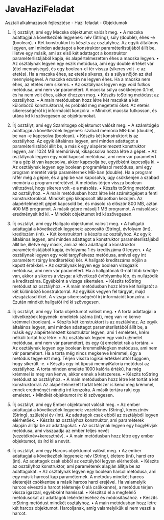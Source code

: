 # JavaHaziFeladat
Asztali alkalmazások fejlesztése - Házi feladat - Objektumok


1. Írj osztályt, ami egy Macska objektumot valósít meg.
  • A macska adattagjai a következőek legyenek: név (String), súly (double), éhes -e (boolean).
  • Két konstruktort is készíts az osztályhoz. Az egyik általános legyen, ami minden adattagot a konstruktor
  paraméterlistájából állít be, illetve egy másik, ami az első két adattagot a konstruktor
  paraméterlistájából kapja, és alapértelmezetten éhes a macska legyen.
  • Az osztálynak legyen egy eszik metódusa, ami egy double értéket vár (étel mennyisége), és egy
  boolean-el tér vissza (sikeres volt -e az etetés). Ha a macska éhes, az etetés sikeres, és a súlya nőjön az
  étel mennyiségével. A macska ezután ne legyen éhes. Ha a macska nem éhes, az etetés nem sikeres.
  • Az osztálynak legyen egy void futkos metódusa, ami nem vár paramétert. A macska súlya csökkenjen
  0.1-el, és ha nem volt éhes, akkor éhezzen meg.
  • Készíts toString metódust az osztályhoz.
  • A main metódusban hozz létre két macskát a két különböző konstruktorral, és próbáld meg megetetni
  őket. Az etetés sikerességéről írj információt konzolra.
  • Mindkét macska futkosson, és utána írd ki szövegesen az objektumokat.
  
2. Írj osztályt, ami egy Szamitogep objektumot valósít meg.
  • A számítógép adattagjai a következőek legyenek: szabad memória MB-ban (double), be van -e
  kapcsolva (boolean).
  • Készíts két konstruktort is az osztályhoz. Az egyik általános legyen, ami minden adattagot a
  paraméterlistából állít be, a másik egy alapértelmezett konstruktor legyen, ami 1024 MB memóriával,
  kikapcsolva hozza létre a gépet.
  • Az osztálynak legyen egy void kapcsol metódusa, ami nem vár paramétert. Ha a gép ki van kapcsolva,
  akkor kapcsolja be, egyébként kapcsolja ki.
  • Az osztálynak legyen egy boolean programMasol metódusa, ami egy program méretét várja
  paraméternek MB-ban (double). Ha a program ráfér még a gépre, és a gép be van kapcsolva, úgy
  csökkenjen a szabad memória a program méretével. A metódus térjen vissza boolean változóval, hogy
  sikeres volt -e a másolás.
  • Készíts toString metódust az osztályhoz.
  • A main metódusban hozz létre két számítógépet a fenti konstruktorokkal. Mindkét gép kikapcsolt
  állapotban kezdjen. Az alapértelmezett gépet kapcsold be, és másold rá először 800 MB, aztán 400 MB
  programot. A másik gépre másolj 1 MB programot. A másolások eredményeit írd ki.
  • Mindkét objektumot írd ki szövegesen.
  
3. Írj osztályt, ami egy Hallgato objektumot valósít meg.
  • A hallgató adattagjai a következőek legyenek: azonosító (String), évfolyam (int), kreditszám (int).
  • Két konstruktort is készíts az osztályhoz. Az egyik általános legyen, ami minden adattagot a konstruktor
  paraméterlistájából állít be, illetve egy másik, ami az első adattagot a konstruktor paraméterlistájából
  kapja, évfolyama 1 és kreditszáma 0 legyen.
  • Az osztálynak legyen egy void targyFelvesz metódusa, amivel egy int paramétert (tárgy kreditértéke)
  kér. A hallgató kreditszáma nőjön a kapott értékkel.
  • Az osztálynak legyen egy boolean vizsgazik metódusa, ami nem vár paramétert. Ha a hallgatónak 0-nál
  több kreditje van, akkor a sikeres a vizsga: a következő évfolyamba lép, és nullázódik a kreditszáma.
  Egyébként a vizsga sikertelen.
  • Készíts toString metódust az osztályhoz.
  • A main metódusban hozz létre két hallgatót a két különböző konstruktorral. Az egyikük vegyen fel
  tárgyat, majd vizsgáztasd őket. A vizsga sikerességéről írj információt konzolra.
  • Ezután mindkét hallgatót írd ki szövegesen.

4. Írj osztályt, ami egy Torta objektumot valósít meg.
  • A torta adattagjai a következőek legyenek: emeletek száma (int), meg van -e kenve krémmel
  (boolean).
  • Készíts két konstruktort is az osztályhoz. Az egyik általános legyen, ami minden adattagot
  paraméterlistából állít be, a másik egy alapértelmezett konstruktor legyen, ami 1 emeletes, krém
  nélküli tortát hoz létre.
  • Az osztálynak legyen egy void ujEmelet metódusa, ami nem vár paramétert, és egy új emeletet rak a
  tortára.
  • Az osztálynak legyen egy boolean kremmelMegken metódusa, ami nem vár paramétert. Ha a torta
  még nincs megkenve krémmel, úgy a metódus tegye ezt meg. Térjen vissza logikai értékkel attól
  függoen, hogy sikerült -e.
  • Készíts egy int típusú mennyiKaloria metódust az osztályhoz. A torta minden emelete 1000 kalória
  értékű, ha még krémmel is meg van kenve, akkor ennek a kétszerese.
  • Készíts toString metódust az osztályhoz.
  • A main metódusban hozz létre két tortát a két konstruktorral. Az alapértelmezett tortát kétszer is
  kend meg krémmel, ennek eredményét mindig írd konzolra. A másik tortára rakj egy emeletet.
  • Mindkét objektumot írd ki szövegesen.
  
5. Írj osztályt, ami egy Ember objektumot valósít meg.
  • Az ember adattagjai a következőek legyenek: vezetéknév (String), keresztnév (String), születési év
  (int). Az adattagok csak ebből az osztályból legyen elérhetőek.
  • Készíts az osztályhoz konstruktor, ami paraméterek alapján állítja be az adattagokat.
  • Az osztálynak legyen egy hogyHivjak metódusa, ami visszaadja az ember teljes nevét
  (vezetéknév+keresztnév).
  • A main metódusban hozz létre egy ember objektumot, és írd ki a nevét.
  6. Írj osztályt, ami egy Harcos objektumot valósít meg.
  • Az ember adattagjai a következőek legyenek: név (String), életero (int), harci ero (int). Az adattagok
  csak ebből az osztályból legyen elérhetőek.
  • Készíts az osztályhoz konstruktor, ami paraméterek alapján állítja be az adattagokat.
  • Az osztálynak legyen egy boolean harcol metódusa, ami egy másik harcost kap paraméternek. A
  metódus mindkét harcos életerejét csökkentse a másik harcos harci erejével. Ha valamelyik harcos
  elveszti a harcot (életereje 0 alá csökkenne), a metódus térjen vissza igazzal, egyébként hamissal.
  • Készítsd el a megfelelő metódusokat az adattagok lekérdezéséhez és módosításához.
  • Készíts toString metódust mindkét osztályhoz.
  • A main metódusban hozz létre két harcos objektumot. Harcoljanak, amíg valamelyikük el nem veszti a
  harcot.
